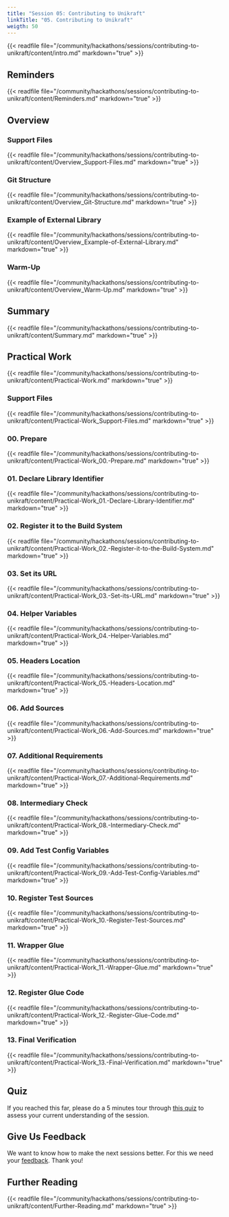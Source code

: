 ```yaml
---
title: "Session 05: Contributing to Unikraft"
linkTitle: "05. Contributing to Unikraft"
weigth: 50
---
```


{{< readfile file="/community/hackathons/sessions/contributing-to-unikraft/content/intro.md" markdown="true" >}}

## Reminders

{{< readfile file="/community/hackathons/sessions/contributing-to-unikraft/content/Reminders.md" markdown="true" >}}

## Overview

### Support Files

{{< readfile file="/community/hackathons/sessions/contributing-to-unikraft/content/Overview_Support-Files.md" markdown="true" >}}

### Git Structure

{{< readfile file="/community/hackathons/sessions/contributing-to-unikraft/content/Overview_Git-Structure.md" markdown="true" >}}

### Example of External Library

{{< readfile file="/community/hackathons/sessions/contributing-to-unikraft/content/Overview_Example-of-External-Library.md" markdown="true" >}}

### Warm-Up

{{< readfile file="/community/hackathons/sessions/contributing-to-unikraft/content/Overview_Warm-Up.md" markdown="true" >}}

## Summary

{{< readfile file="/community/hackathons/sessions/contributing-to-unikraft/content/Summary.md" markdown="true" >}}

## Practical Work

{{< readfile file="/community/hackathons/sessions/contributing-to-unikraft/content/Practical-Work.md" markdown="true" >}}

### Support Files

{{< readfile file="/community/hackathons/sessions/contributing-to-unikraft/content/Practical-Work_Support-Files.md" markdown="true" >}}

### 00. Prepare

{{< readfile file="/community/hackathons/sessions/contributing-to-unikraft/content/Practical-Work_00.-Prepare.md" markdown="true" >}}

### 01. Declare Library Identifier

{{< readfile file="/community/hackathons/sessions/contributing-to-unikraft/content/Practical-Work_01.-Declare-Library-Identifier.md" markdown="true" >}}

### 02. Register it to the Build System

{{< readfile file="/community/hackathons/sessions/contributing-to-unikraft/content/Practical-Work_02.-Register-it-to-the-Build-System.md" markdown="true" >}}

### 03. Set its URL

{{< readfile file="/community/hackathons/sessions/contributing-to-unikraft/content/Practical-Work_03.-Set-its-URL.md" markdown="true" >}}

### 04. Helper Variables

{{< readfile file="/community/hackathons/sessions/contributing-to-unikraft/content/Practical-Work_04.-Helper-Variables.md" markdown="true" >}}

### 05. Headers Location

{{< readfile file="/community/hackathons/sessions/contributing-to-unikraft/content/Practical-Work_05.-Headers-Location.md" markdown="true" >}}

### 06. Add Sources

{{< readfile file="/community/hackathons/sessions/contributing-to-unikraft/content/Practical-Work_06.-Add-Sources.md" markdown="true" >}}

### 07. Additional Requirements

{{< readfile file="/community/hackathons/sessions/contributing-to-unikraft/content/Practical-Work_07.-Additional-Requirements.md" markdown="true" >}}

### 08. Intermediary Check

{{< readfile file="/community/hackathons/sessions/contributing-to-unikraft/content/Practical-Work_08.-Intermediary-Check.md" markdown="true" >}}

### 09. Add Test Config Variables

{{< readfile file="/community/hackathons/sessions/contributing-to-unikraft/content/Practical-Work_09.-Add-Test-Config-Variables.md" markdown="true" >}}

### 10. Register Test Sources

{{< readfile file="/community/hackathons/sessions/contributing-to-unikraft/content/Practical-Work_10.-Register-Test-Sources.md" markdown="true" >}}

### 11. Wrapper Glue

{{< readfile file="/community/hackathons/sessions/contributing-to-unikraft/content/Practical-Work_11.-Wrapper-Glue.md" markdown="true" >}}

### 12. Register Glue Code

{{< readfile file="/community/hackathons/sessions/contributing-to-unikraft/content/Practical-Work_12.-Register-Glue-Code.md" markdown="true" >}}

### 13. Final Verification

{{< readfile file="/community/hackathons/sessions/contributing-to-unikraft/content/Practical-Work_13.-Final-Verification.md" markdown="true" >}}

## Quiz

If you reached this far, please do a 5 minutes tour through [this quiz](https://forms.gle/fo4uwaqspJMes3Th9) to assess your current understanding of the session.

## Give Us Feedback

We want to know how to make the next sessions better.
For this we need your [feedback](https://forms.gle/LyiK2UrnuQu3U6j79).
Thank you!

## Further Reading

{{< readfile file="/community/hackathons/sessions/contributing-to-unikraft/content/Further-Reading.md" markdown="true" >}}
